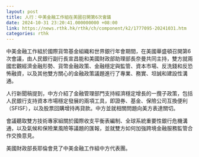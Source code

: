 ```yaml
---
layout: post
title: 人行：中美金融工作組在美國召開第6次會議
date: 2024-10-31 23:20:41.000000000 +08:00
link: https://news.rthk.hk/rthk/ch/component/k2/1777095-20241031.htm
categories: rthk
---
```


中美金融工作組於國際貨幣基金組織和世界銀行年會期間，在美國華盛頓召開第6次會議，由人民銀行副行長宣昌能和美國財政部助理部長奈曼共同主持，雙方就兩國宏觀經濟金融形勢、貨幣金融政策、金融穩定與監管、資本市場、反洗錢和反恐怖融資，以及其他雙方關心的金融政策議題進行了專業、務實、坦誠和建設性溝通。

人行新聞稿提到，中方介紹了金融管理部門支持經濟穩定增長的一攬子政策，包括人民銀行支持資本市場穩定發展的兩項工具，即證券、基金、保險公司互換便利（SFISF），以及股票回購增持再貸款。中方並就相關問題向美方表達關切。

會議聽取雙方技術專家組關於國際收支平衡表編制、全球系統重要性銀行危機溝通，以及氣候和保險業風險等議題的匯報，並就雙方如何加強跨境金融服務監管合作交換意見。

美國財政部長耶倫會見了中美金融工作組中方代表團。
